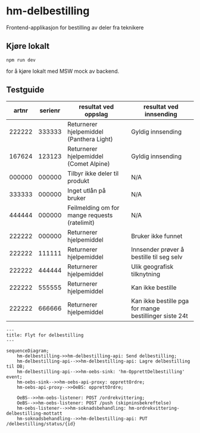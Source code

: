 # hm-delbestilling

Frontend-applikasjon for bestilling av deler fra teknikere

## Kjøre lokalt
```
npm run dev
```
for å kjøre lokalt med MSW mock av backend.

## Testguide

| artnr  | serienr | resultat ved oppslag                          | resultat ved innsending                                |
| ------ | ------- | --------------------------------------------- | ------------------------------------------------------ |
| 222222 | 333333  | Returnerer hjelpemiddel (Panthera Light)      | Gyldig innsending                                      |
| 167624 | 123123  | Returnerer hjelpemiddel (Comet Alpine)        | Gyldig innsending                                      |
| 000000 | 000000  | Tilbyr ikke deler til produkt                 | N/A                                                    |
| 333333 | 000000  | Inget utlån på bruker                         | N/A                                                    |
| 444444 | 000000  | Feilmelding om for mange requests (ratelimit) | N/A                                                    |
| 222222 | 000000  | Returnerer hjelpemiddel                       | Bruker ikke funnet                                     |
| 222222 | 111111  | Returnerer hjelpemiddel                       | Innsender prøver å bestille til seg selv               |
| 222222 | 444444  | Returnerer hjelpemiddel                       | Ulik geografisk tilknytning                            |
| 222222 | 555555  | Returnerer hjelpemiddel                       | Kan ikke bestille                                      |
| 222222 | 666666  | Returnerer hjelpemiddel                       | Kan ikke bestille pga for mange bestillinger siste 24t |

```mermaid
---
title: Flyt for delbestilling
---

sequenceDiagram;
    hm-delbestilling->>hm-delbestilling-api: Send delbestilling;
    hm-delbestilling-api-->>hm-delbestilling-api: Lagre delbestilling til DB;
    hm-delbestilling-api-->>hm-oebs-sink: 'hm-OpprettDelbestilling' event;
    hm-oebs-sink-->>hm-oebs-api-proxy: opprettOrdre;
    hm-oebs-api-proxy-->>OeBS: opprettOrdre;

    OeBS-->>hm-oebs-listener: POST /ordrekvittering;
    OeBS-->>hm-oebs-listener: POST /push (skipninsbekreftelse)
    hm-oebs-listener-->>hm-soknadsbehandling: hm-ordrekvittering-delbestilling-mottatt
    hm-soknadsbehandling-->>hm-delbestilling-api: PUT /delbestilling/status/{id}
```
